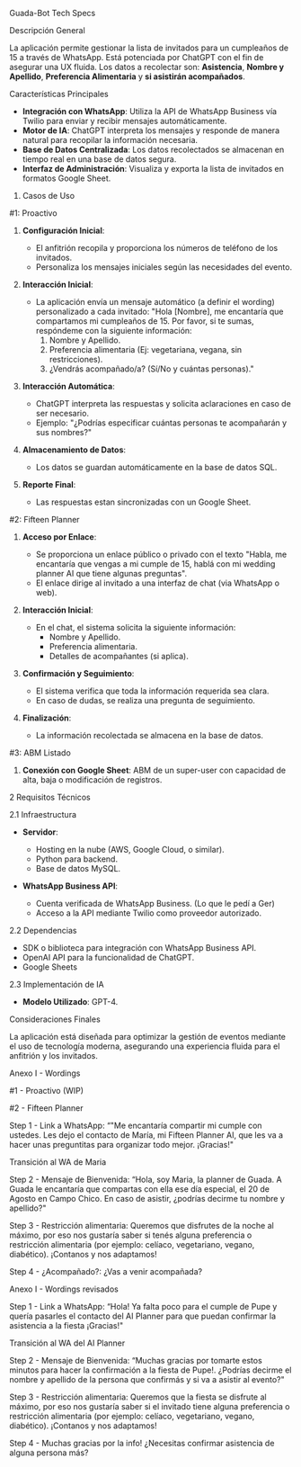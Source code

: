 Guada-Bot Tech Specs

Descripción General

La aplicación permite gestionar la lista de invitados para un cumpleaños de 15 a través de WhatsApp. Está potenciada por ChatGPT con el fin de asegurar una UX fluida. Los datos a recolectar son: **Asistencia**, **Nombre y Apellido**, **Preferencia Alimentaria** y **si asistirán acompañados**.

Características Principales

- **Integración con WhatsApp**: Utiliza la API de WhatsApp Business vía Twilio para enviar y recibir mensajes automáticamente.
- **Motor de IA**: ChatGPT interpreta los mensajes y responde de manera natural para recopilar la información necesaria.
- **Base de Datos Centralizada**: Los datos recolectados se almacenan en tiempo real en una base de datos segura.
- **Interfaz de Administración**: Visualiza y exporta la lista de invitados en formatos Google Sheet.

1. Casos de Uso

#1: Proactivo

1. **Configuración Inicial**:

   - El anfitrión recopila y proporciona los números de teléfono de los invitados.
   - Personaliza los mensajes iniciales según las necesidades del evento.

2. **Interacción Inicial**:

   - La aplicación envía un mensaje automático (a definir el wording) personalizado a cada invitado:
     "Hola [Nombre], me encantaría que compartamos mi cumpleaños de 15. Por favor, si te sumas, respóndeme con la siguiente información:
     1. Nombre y Apellido.
     2. Preferencia alimentaria (Ej: vegetariana, vegana, sin restricciones).
     3. ¿Vendrás acompañado/a? (Sí/No y cuántas personas)."

3. **Interacción Automática**:

   - ChatGPT interpreta las respuestas y solicita aclaraciones en caso de ser necesario.
   - Ejemplo: "¿Podrías especificar cuántas personas te acompañarán y sus nombres?"

4. **Almacenamiento de Datos**:

   - Los datos se guardan automáticamente en la base de datos SQL.

5. **Reporte Final**:

   - Las respuestas estan sincronizadas con un Google Sheet.

#2: Fifteen Planner

1. **Acceso por Enlace**:

   - Se proporciona un enlace público o privado con el texto "Habla, me encantaría que vengas a mi cumple de 15, hablá con mi wedding planner AI que tiene algunas preguntas".
   - El enlace dirige al invitado a una interfaz de chat (via WhatsApp o web).

2. **Interacción Inicial**:

   - En el chat, el sistema solicita la siguiente información:
     - Nombre y Apellido.
     - Preferencia alimentaria.
     - Detalles de acompañantes (si aplica).

3. **Confirmación y Seguimiento**:

   - El sistema verifica que toda la información requerida sea clara.
   - En caso de dudas, se realiza una pregunta de seguimiento.

4. **Finalización**:

   - La información recolectada se almacena en la base de datos.

#3: ABM Listado
1. **Conexión con Google Sheet**:
ABM de un super-user con capacidad de alta, baja o modificación de registros.

2 Requisitos Técnicos

2.1 Infraestructura

- **Servidor**:

  - Hosting en la nube (AWS, Google Cloud, o similar).
  - Python para backend.
  - Base de datos MySQL.

- **WhatsApp Business API**:

  - Cuenta verificada de WhatsApp Business. (Lo que le pedí a Ger)
  - Acceso a la API mediante Twilio como proveedor autorizado.

2.2 Dependencias

- SDK o biblioteca para integración con WhatsApp Business API.
- OpenAI API para la funcionalidad de ChatGPT.
- Google Sheets

2.3 Implementación de IA

- **Modelo Utilizado**: GPT-4.

Consideraciones Finales

La aplicación está diseñada para optimizar la gestión de eventos mediante el uso de tecnología moderna, asegurando una experiencia fluida para el anfitrión y los invitados.


Anexo I - Wordings

#1 - Proactivo (WIP)

#2 - Fifteen Planner

Step 1 - Link a WhatsApp: “"Me encantaría compartir mi cumple con ustedes. Les dejo el contacto de María, mi Fifteen Planner AI, que les va a hacer unas preguntitas para organizar todo mejor. ¡Gracias!"

Transición al WA de Maria

Step 2 - Mensaje de Bienvenida: “Hola, soy Maria, la planner de Guada. A Guada le encantaría que compartas con ella ese día especial, el 20 de Agosto en Campo Chico. En caso de asistir, ¿podrías decirme tu nombre y apellido?"

Step 3 - Restricción alimentaria: Queremos que disfrutes de la noche al máximo, por eso nos gustaría saber si tenés alguna preferencia o restricción alimentaria (por ejemplo: celíaco, vegetariano, vegano, diabético). ¡Contanos y nos adaptamos!

Step 4 - ¿Acompañado?: ¿Vas a venir acompañada?

Anexo I - Wordings revisados

Step 1 - Link a WhatsApp: “Hola! Ya falta poco para el cumple de Pupe y quería pasarles el contacto del AI Planner  para que puedan confirmar la asistencia a la fiesta ¡Gracias!"

Transición al WA del AI Planner 

Step 2 - Mensaje de Bienvenida: “Muchas gracias por tomarte estos minutos para hacer la confirmación a la fiesta de Pupe!. ¿Podrías decirme el nombre y apellido de la persona que confirmás y si va a asistir al evento?"

Step 3 - Restricción alimentaria: Queremos que la fiesta se disfrute al máximo, por eso nos gustaría saber si el invitado tiene alguna preferencia o restricción alimentaria (por ejemplo: celíaco, vegetariano, vegano, diabético). ¡Contanos y nos adaptamos!

Step 4 - Muchas gracias por la info! ¿Necesitas confirmar asistencia de alguna persona más?

